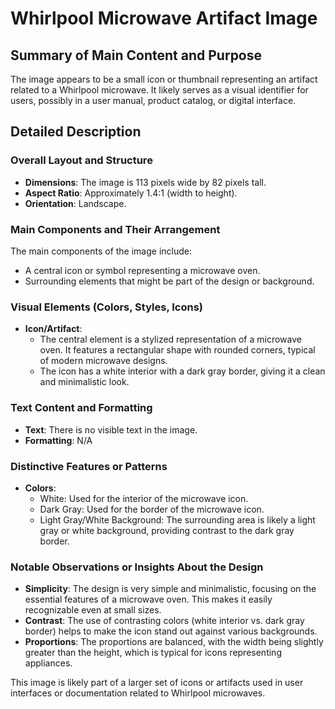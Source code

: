 # Whirlpool Microwave Artifact Image

## Summary of Main Content and Purpose
The image appears to be a small icon or thumbnail representing an artifact related to a Whirlpool microwave. It likely serves as a visual identifier for users, possibly in a user manual, product catalog, or digital interface.

## Detailed Description

### Overall Layout and Structure
- **Dimensions**: The image is 113 pixels wide by 82 pixels tall.
- **Aspect Ratio**: Approximately 1.4:1 (width to height).
- **Orientation**: Landscape.

### Main Components and Their Arrangement
The main components of the image include:
- A central icon or symbol representing a microwave oven.
- Surrounding elements that might be part of the design or background.

### Visual Elements (Colors, Styles, Icons)
- **Icon/Artifact**:
  - The central element is a stylized representation of a microwave oven. It features a rectangular shape with rounded corners, typical of modern microwave designs.
  - The icon has a white interior with a dark gray border, giving it a clean and minimalistic look.

### Text Content and Formatting
- **Text**: There is no visible text in the image.
- **Formatting**: N/A

### Distinctive Features or Patterns
- **Colors**:
  - White: Used for the interior of the microwave icon.
  - Dark Gray: Used for the border of the microwave icon.
  - Light Gray/White Background: The surrounding area is likely a light gray or white background, providing contrast to the dark gray border.

### Notable Observations or Insights About the Design
- **Simplicity**: The design is very simple and minimalistic, focusing on the essential features of a microwave oven. This makes it easily recognizable even at small sizes.
- **Contrast**: The use of contrasting colors (white interior vs. dark gray border) helps to make the icon stand out against various backgrounds.
- **Proportions**: The proportions are balanced, with the width being slightly greater than the height, which is typical for icons representing appliances.

This image is likely part of a larger set of icons or artifacts used in user interfaces or documentation related to Whirlpool microwaves.